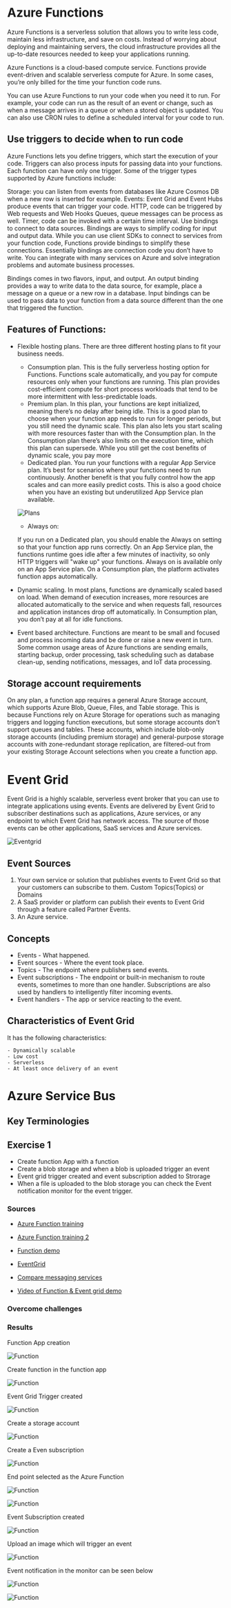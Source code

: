# Azure Functions

Azure Functions is a serverless solution that allows you to write less code, maintain less infrastructure, and save on costs. Instead of worrying about deploying and maintaining servers, the cloud infrastructure provides all the up-to-date resources needed to keep your applications running.

Azure Functions is a cloud-based compute service. Functions provide event-driven and scalable serverless compute for Azure. In some cases, you’re only billed for the time your function code runs.

You can use Azure Functions to run your code when you need it to run. For example, your code can run as the result of an event or change, such as when a message arrives in a queue or when a stored object is updated. You can also use CRON rules to define a scheduled interval for your code to run.

## Use triggers to decide when to run code

Azure Functions lets you define triggers, which start the execution of your code. Triggers can also process inputs for passing data into your functions. Each function can have only one trigger. Some of the trigger types supported by Azure functions include:

Storage: you can listen from events from databases like Azure Cosmos DB when a new row is inserted for example.
Events: Event Grid and Event Hubs produce events that can trigger your code.
HTTP, code can be triggered by Web requests and Web Hooks
Queues, queue messages can be process as well.
Timer, code can be invoked with a certain time interval.
Use bindings to connect to data sources. Bindings are ways to simplify coding for input and output data. While you can use client SDKs to connect to services from your function code, Functions provide bindings to simplify these connections. Essentially bindings are connection code you don’t have to write. You can integrate with many services on Azure and solve integration problems and automate business processes.

Bindings comes in two flavors, input, and output. An output binding provides a way to write data to the data source, for example, place a message on a queue or a new row in a database. Input bindings can be used to pass data to your function from a data source different than the one that triggered the function.

## Features of Functions:

- Flexible hosting plans. There are three different hosting plans to fit your business needs.

    - Consumption plan. This is the fully serverless hosting option for Functions. Functions scale automatically, and you pay for compute resources only when your functions are running. This plan provides cost-efficient compute for short process workloads that tend to be more intermittent with less-predictable loads.
    - Premium plan. In this plan, your functions are kept initialized, meaning there’s no delay after being idle. This is a good plan to choose when your function app needs to run for longer periods, but you still need the dynamic scale. This plan also lets you start scaling with more resources faster than with the Consumption plan. In the Consumption plan there’s also limits on the execution time, which this plan can supersede. While you still get the cost benefits of dynamic scale, you pay more
    - Dedicated plan. You run your functions with a regular App Service plan. It’s best for scenarios where your functions need to run continuously. Another benefit is that you fully control how the app scales and can more easily predict costs. This is also a good choice when you have an existing but underutilized App Service plan available.

    ![Plans](/00_includes/Cloud/Week3/FunctionPlans.png)

    - Always on:

    If you run on a Dedicated plan, you should enable the Always on setting so that your function app runs correctly. On an App Service plan, the functions runtime goes idle after a few minutes of inactivity, so only HTTP triggers will "wake up" your functions. Always on is available only on an App Service plan. On a Consumption plan, the platform activates function apps automatically.
    
- Dynamic scaling. In most plans, functions are dynamically scaled based on load. When demand of execution increases, more resources are allocated automatically to the service and when requests fall, resources and application instances drop off automatically. In Consumption plan, you don’t pay at all for idle functions.

- Event based architecture. Functions are meant to be small and focused and process incoming data and be done or raise a new event in turn. Some common usage areas of Azure functions are sending emails, starting backup, order processing, task scheduling such as database clean-up, sending notifications, messages, and IoT data processing.




## Storage account requirements

On any plan, a function app requires a general Azure Storage account, which supports Azure Blob, Queue, Files, and Table storage. This is because Functions rely on Azure Storage for operations such as managing triggers and logging function executions, but some storage accounts don't support queues and tables. These accounts, which include blob-only storage accounts (including premium storage) and general-purpose storage accounts with zone-redundant storage replication, are filtered-out from your existing Storage Account selections when you create a function app.

# Event Grid 

Event Grid is a highly scalable, serverless event broker that you can use to integrate applications using events. Events are delivered by Event Grid to subscriber destinations such as applications, Azure services, or any endpoint to which Event Grid has network access. The source of those events can be other applications, SaaS services and Azure services.

![Eventgrid](/00_includes/Cloud/Week3/eventgrid-functional-model.png)

## Event Sources
1. Your own service or solution that publishes events to Event Grid so that your customers can subscribe to them.
    Custom Topics(Topics) or Domains
2. A SaaS provider or platform can publish their events to Event Grid through a feature called Partner Events. 
3. An Azure service.

## Concepts

- Events - What happened.
- Event sources - Where the event took place.
- Topics - The endpoint where publishers send events.
- Event subscriptions - The endpoint or built-in mechanism to route events, sometimes to more than one handler. Subscriptions are also used by handlers to intelligently filter incoming events.
- Event handlers - The app or service reacting to the event.

## Characteristics of Event Grid

It has the following characteristics:

    - Dynamically scalable
    - Low cost
    - Serverless
    - At least once delivery of an event

# Azure Service Bus


## Key Terminologies



## Exercise 1

- Create function App with a function
- Create a blob storage and when a blob is uploaded trigger an event 
- Event grid trigger created and event subscription added to Strorage
- When a file is uploaded to the blob storage you can check the Event notification monitor for the event trigger. 

### Sources

* [Azure Function training](https://learn.microsoft.com/en-us/training/modules/explore-azure-functions/)

* [Azure Function training 2](https://learn.microsoft.com/en-us/training/modules/intro-azure-functions/)
* [ Function demo](https://learn.microsoft.com/en-us/azure/azure-functions/create-first-function-vs-code-csharp?tabs=in-process)
* [EventGrid](https://learn.microsoft.com/en-us/azure/event-grid/overview?WT.mc_id=AZ-MVP-5003556)
* [Compare messaging services](https://learn.microsoft.com/en-us/azure/event-grid/compare-messaging-services)
* [Video of Function & Event grid demo](https://www.youtube.com/watch?v=W1QFS-_HnsA)


### Overcome challenges



### Results


Function App creation

![Function](/00_includes/Cloud/Week3/Function%2BEventgrid/FuncAppCreation.png)

Create function in the function app

![Function](/00_includes/Cloud/Week3/Function%2BEventgrid/CreateFunction.png)

Event Grid Trigger created

![Function](/00_includes/Cloud/Week3/Function%2BEventgrid/EventgridTriggerCreated.png)

Create a storage account

![Function](/00_includes/Cloud/Week3/Function%2BEventgrid/StorageAccountcreation.png)

Create a Even subscription

![Function](/00_includes/Cloud/Week3/Function%2BEventgrid/EventSubscription1.png)

End point selected as the Azure Function

![Function](/00_includes/Cloud/Week3/Function%2BEventgrid/EventSubscription2.png)

![Function](/00_includes/Cloud/Week3/Function%2BEventgrid/EventSubscription3.png)

Event Subscription created

![Function](/00_includes/Cloud/Week3/Function%2BEventgrid/EventSubscriptioncreated.png)

Upload an image which will trigger an event

![Function](/00_includes/Cloud/Week3/Function%2BEventgrid/UploadanImageinContainer.png)

Event  notification in the monitor can be seen below

![Function](/00_includes/Cloud/Week3/Function%2BEventgrid/EventNotificationinMonitor.png)


![Function](/00_includes/Cloud/Week3/Function%2BEventgrid/Code%2Btest.png)
